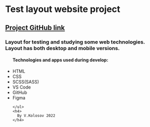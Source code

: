   <html>
    <h1>Test layout website project</h2>
    <h2><a href="https://github.com/ichmen/Project-1">Project GitHub link </a></h3>
   <h3> Layout for testing and studying some web technologies. Layout has both desktop and mobile versions.</h3> 
    <ul>
<h4>Technologies and apps used during develop:</h4>
      <li>HTML</li>
      <li>CSS</li>
      <li>SCSS(SASS)</li>
      <li>VS Code</li>
      <li>GitHub</li>
      <li>Figma</li>

    </ul>
    <h4>
      By V.Kolosov 2022
    </h4>

  </html>
